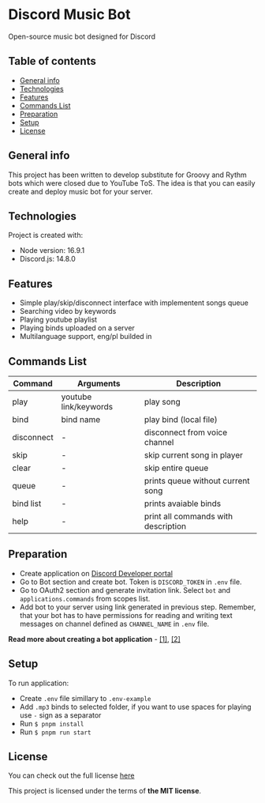 # Discord Music Bot
Open-source music bot designed for Discord
## Table of contents
* [General info](#general-info)
* [Technologies](#technologies)
* [Features](#features)
* [Commands List](#commands-list)
* [Preparation](#preparation)
* [Setup](#setup)
* [License](#license)

## General info
This project has been written to develop substitute for Groovy and Rythm bots which were closed due to YouTube ToS. The idea is that you can easily create and deploy music bot for your server.
	
## Technologies
Project is created with:
* Node version: 16.9.1
* Discord.js: 14.8.0
	
## Features
* Simple play/skip/disconnect interface with implementent songs queue
* Searching video by keywords
* Playing youtube playlist
* Playing binds uploaded on a server
* Multilanguage support, eng/pl builded in

## Commands List

| Command  | Arguments | Description |
| ------------- | ------------- | ------------- |
| play  | youtube link/keywords  | play song |
| bind | bind name | play bind (local file) |
| disconnect  | -  | disconnect from voice channel |
| skip | - | skip current song in player |
| clear | - | skip entire queue |
| queue | - | prints queue without current song |
| bind list | - | prints avaiable binds |
| help | - | print all commands with description |

## Preparation

- Create application on [Discord Developer portal](https://discord.com/developers/applications)
- Go to Bot section and create bot. Token is `DISCORD_TOKEN` in `.env` file. 
- Go to OAuth2 section and generate invitation link. Select `bot` and `applications.commands` from scopes list. 
- Add bot to your server using link generated in previous step. Remember, that your bot has to have permissions for reading and writing text messages on channel defined as `CHANNEL_NAME` in `.env` file.

**Read more about creating a bot application** - [[1]](https://discordjs.guide/preparations/setting-up-a-bot-application.html), [[2]](https://discordjs.guide/preparations/adding-your-bot-to-servers.html)

## Setup
To run application:
- Create `.env` file simillary to `.env-example`
- Add `.mp3` binds to selected folder, if you want to use spaces for playing use `-` sign as a separator
- Run `$ pnpm install`
- Run `$ pnpm run start`

## License
You can check out the full license [here](./LICENSE)

This project is licensed under the terms of **the MIT license**.
